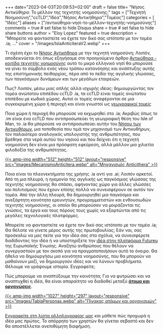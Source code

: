 +++
date="2023-04-03T20:09:53+02:00"
draft = false
title= "Νήσος Αντικύθηρα: Το μέλλον της τεχνητής νοημοσύνης;"
tags = ["Τεχνητή Νοημοσύνη","ccTLD","Ιδέα","Νήσος Αντικήθηρα","Τομέας"]
categories = [ "Ιδέες"]
aliases = ["/αντικύθηρα-νησί-το-μέλλον-τεχνητής-νοημοσύνης"]
comments = true # set false to hide Disqus
share = true # set false to hide share buttons
author = "Eloy Lopez"
featured = true
description = "Μπορείτε να φανταστείτε να έχετε τον δικό σας ιστότοπο με τον τομέα .ia; ..."
cover = "/images/IslaAnticiteraV2.webp"
+++

Τι σχέση έχει το [Νήσος Αντικήθηρα](https://youtu.be/WN8uUl4rbkE) με την τεχνητή νοημοσύνη; Λοιπόν, αποδεικνύεται ότι όπως εξηγήσαμε στο προηγούμενο άρθρο [Αντικύθηρα - κοιτίδα τεχνητής νοημοσύνης](https://deft.work/gr/blog/2023/04/03/%CE%B1%CE%BD%CF%84%CE%B9%CE%BA%CF%8D%CE%B8%CE%B7%CF%81%CE%B1-%CE%BB%CE%AF%CE%BA%CE%BD%CE%BF-%CF%84%CE%B5%CF%87%CE%BD%CE%B7%CF%84%CE%AE%CF%82-%CE%BD%CE%BF%CE%B7%CE%BC%CE%BF%CF%83%CF%8D%CE%BD%CE%B7%CF%82/) αυτό το μικρό ελληνικό νησί θα μπορούσε να γίνει το σύμβολο ενός νέου τρόπου κατανόησης και ανάπτυξης αυτής της επιστημονικής πειθαρχίας, πέρα από το πεδίο της αγγλικής γλώσσας, των παγκόσμιων δυνάμεων και των μεγάλων εταιρειών.

Πως? Λοιπόν, μέσω μιας απλής αλλά ισχυρής ιδέας: δημιουργώντας τον τομέα ανώτατου επιπέδου ccTLD .ia, τα ccTLD είναι τομείς ανώτατου επιπέδου με κωδικό χώρας. Αυτοί οι τομείς αναφέρονται σε μια συγκεκριμένη χώρα ή περιοχή και είναι γνωστοί ως [γεωγραφικοί τομείς](https://www.ionos.es/digitalguide/dominios/extensiones-de-dominio/cctld-la-lista-completa-de-dominios-por-pais/)

Ποια χώρα ή περιοχή θα μπορούσε να εκχωρηθεί στο .ia; Ακριβώς όπως το .im είναι ένα ccTLD που αντιπροσωπεύει τη γεωγραφική θέση του Isle of Man, το .ia θα μπορούσε να αντιπροσωπεύει αυτήν του [Νήσου των Αντικυθήρων](https://youtu.be/WN8uUl4rbkE), μια τοποθεσία που τιμά τον μηχανισμό των Αντικυθήρων, τον παλαιότερο αναλογικός υπολογιστής της ανθρωπότητας, που βρέθηκε στα νερά αυτού του νησιού και που δείχνει ότι η τεχνητή νοημοσύνη δεν είναι μια πρόσφατη εφεύρεση, αλλά μάλλον μια χιλιετία φιλοδοξία της ανθρωπότητας.

[{{< amp-img width="512" height="512" layout="responsive" src="images/MecanismoAnticitera.webp" alt="Μηχανισμός Anticithera" >}}](https://deft.work/gr/blog/2023/04/03/%CE%B1%CE%BD%CF%84%CE%B9%CE%BA%CF%8D%CE%B8%CE%B7%CF%81%CE%B1-%CE%BB%CE%AF%CE%BA%CE%BD%CE%BF-%CF%84%CE%B5%CF%87%CE%BD%CE%B7%CF%84%CE%AE%CF%82-%CE%BD%CE%BF%CE%B7%CE%BC%CE%BF%CF%83%CF%8D%CE%BD%CE%B7%CF%82/)

Ποια είναι τα πλεονεκτήματα της χρήσης .ia αντί για .ai; Λοιπόν αρκετοί. Από τη μια πλευρά, η ηγεμονία της αγγλικής ως παγκόσμιας γλώσσας της τεχνητής νοημοσύνης θα σπάσει, αφήνοντας χώρο για άλλες γλώσσες και πολιτισμούς που έχουν επίσης πολλά να συνεισφέρουν σε αυτόν τον τομέα. Από την άλλη πλευρά, θα δημιουργηθεί μια παγκόσμια και ανεξάρτητη κοινότητα ερευνητών, προγραμματιστών και ενθουσιωδών τεχνητής νοημοσύνης, οι οποίοι θα μπορούσαν να μοιράζονται τις γνώσεις, τα έργα και τους πόρους τους χωρίς να εξαρτώνται από τις μεγάλες τεχνολογικές πλατφόρμες.

Μπορείτε να φανταστείτε να έχετε τον δικό σας ιστότοπο με τον τομέα .ia; Θα θέλατε να γίνετε μέρος αυτής της πρωτοβουλίας; Εάν ναι, σας προσκαλώ να μας πείτε για την ιδέα σας στα σχόλια, να συνεισφέρετε διαδίδοντας την ιδέα ή να υποστηρίξετε την [ιδέα στην πλατφόρμα Futureu](https://futureu.europa.eu/processes/Digital/f/15/proposals/27592?locale=en) της Ευρωπαϊκής Ένωσης. Αναζητώ ανθρώπους που θέλουν να συνεργαστούν με τον σκοπό για να πραγματοποιήσουν αυτό το όνειρο. Θα ήθελα να δημιουργήσω μια κοινότητα νοημοσύνης, που θα μπορούν να μαθαίνουν μαζί, να δημιουργούν ιδέες και να λύνουν προβλήματα. Θέλουμε να γράψουμε ιστορία. Εγγραφείτε;

Πώς μπορούμε να αναπτύξουμε την κοινότητα; Για να φυτρώσει και να αναπτυχθεί η ιδέα, θα είναι απαραίτητο να διαδοθεί μεταξύ [**άτομα και οργανώσεις**](https://docs.google.com/spreadsheets/d/1-6lBWrMexLKKDpfI2u8zKnvit3mXeZT9Zs6ngZk4glI/edit?usp=sharing).

[{{< amp-img width="1027" height="297" layout="responsive" src="images/TablaPersonas.webp" alt="Πίνακας ατόμων και οργανισμών" >}}](https://docs.google.com/spreadsheets/d/1-6lBWrMexLKKDpfI2u8zKnvit3mXeZT9Zs6ngZk4glI/edit?usp=sharing)

[Εγγραφείτε στη λίστα αλληλογραφίας μας](https://docs.google.com/forms/d/e/1FAIpQLSeptFS3-XMVTeBFQzDEl1O55hkXhtOgYmMSEfpLLJk11UZEOA/viewform?usp=sf_link) και μάθετε πώς προχωρά η ιδέα μας πρώτος. Το απόρρητο των χρηστών θα γίνεται σεβαστό και δεν θα αποστέλλεται ανεπιθύμητη διαφήμιση.

<!-- [{{< amp-img width="1248" height="698" layout="responsive" src="images/QuijoteIA.webp" alt="Quijote" >}}](https://www .abc.es/opinion/abci-inteligencia-artificial-espanol-201903272343_noticia.html) -->